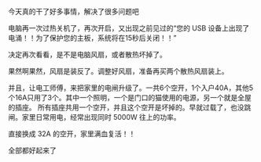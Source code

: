 今天真的干了好多事情，解决了很多问题吧

电脑再一次过热关机了，再次开启，又出现之前见过的“您的 USB 设备上出现了电涌！！为了保护您的主板，系统将在15秒后关闭！！”

决定再次看看，是不是电脑风扇，或者散热坏掉了。

果然啊果然，风扇是装反了。调整好风扇，准备再买两个散热风扇装上。

并且，让电工师傅，来把家里的电闸升级了。一共6个空开，1个入户40A，其他5个16A只用了3个。其中一个照明，一个是门口的猫使用的电源，另一个就是全屋的插座。
所有插座共用一个空开，并且这个空开是坏掉的。早就过载了，也没跳闸。家里日常用电，经常出现同时 5000W 往上的功率。

直接换成 32A 的空开，家里满血复活！！

全部都好起来了

